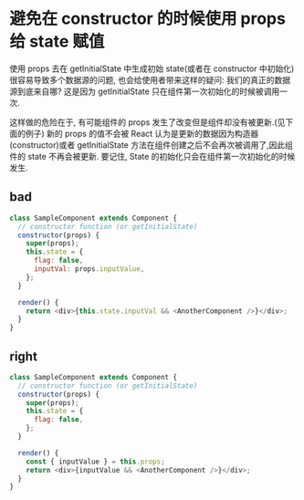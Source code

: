 # 避免在 constructor 的时候使用 props 给 state 赋值

使用 props 去在 getInitialState 中生成初始 state(或者在 constructor 中初始化)很容易导致多个数据源的问题, 也会给使用者带来这样的疑问: 我们的真正的数据源到底来自哪? 这是因为 getInitialState 只在组件第一次初始化的时候被调用一次.

这样做的危险在于, 有可能组件的 props 发生了改变但是组件却没有被更新.(见下面的例子) 新的 props 的值不会被 React 认为是更新的数据因为构造器(constructor)或者 getInitialState 方法在组件创建之后不会再次被调用了,因此组件的 state 不再会被更新. 要记住, State 的初始化只会在组件第一次初始化的时候发生.

## bad

```javascript
class SampleComponent extends Component {
  // constructor function (or getInitialState)
  constructor(props) {
    super(props);
    this.state = {
      flag: false,
      inputVal: props.inputValue,
    };
  }

  render() {
    return <div>{this.state.inputVal && <AnotherComponent />}</div>;
  }
}
```

## right

```javascript
class SampleComponent extends Component {
  // constructor function (or getInitialState)
  constructor(props) {
    super(props);
    this.state = {
      flag: false,
    };
  }

  render() {
    const { inputValue } = this.props;
    return <div>{inputValue && <AnotherComponent />}</div>;
  }
}
```
